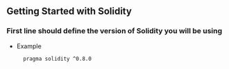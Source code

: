 ## Getting Started with Solidity

### First line should define the version of Solidity you will be using

- Example

  ```solidity
    pragma solidity ^0.8.0
  ```
